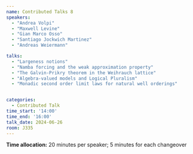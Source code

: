 ```yaml
---
name: Contributed Talks 8
speakers: 
  - "Andrea Volpi"
  - "Maxwell Levine"
  - "Gian Marco Osso"
  - "Santiago Jockwich Martinez"
  - "Andreas Weiermann"

talks: 
  - "Largeness notions"
  - "Namba forcing and the weak approximation property"
  - "The Galvin-Prikry theorem in the Weihrauch lattice"
  - "Algebra-valued models and Logical Pluralism"
  - "Monadic second order limit laws for natural well orderings"


categories:
  - Contributed Talk
time_start: '14:00'
time_end: '16:00'
talk_date: 2024-06-26
room: J335
---
```

**Time allocation:** 20 minutes per speaker; 5 minutes for each changeover

